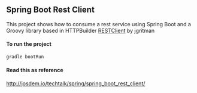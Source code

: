 Spring Boot Rest Client
----------------------------

This project shows how to consume a rest service using Spring Boot and a Groovy library based in HTTPBuilder [RESTClient](https://github.com/jgritman/httpbuilder/wiki/RESTClient) by jgritman


#### To run the project

```bash
gradle bootRun
```

#### Read this as reference

http://josdem.io/techtalk/spring/spring_boot_rest_client/

